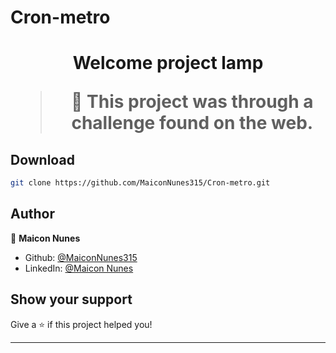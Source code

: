 # Cron-metro

<h1 align="center">Welcome project lamp

> 🦀 This project was through a challenge found on the web.

## Download

```sh
git clone https://github.com/MaiconNunes315/Cron-metro.git
```

## Author

👤 **Maicon Nunes**

- Github: [@MaiconNunes315](https://github.com/MaiconNunes315)
- LinkedIn: [@Maicon Nunes](https://www.linkedin.com/in/maicon-nunes-978454110/)

## Show your support

Give a ⭐️ if this project helped you!

---
